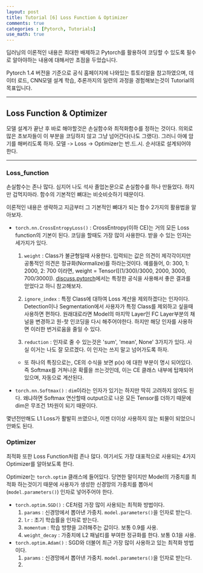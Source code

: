 ```yaml
---
layout: post
title: Tutorial [6] Loss Function & Optimizer
comments: true
categories : [Pytorch, Tutorials]
use_math: true
---
```



딥러닝의 이론적인 내용은 최대한 배제하고 Pytorch를 활용하여 코딩할 수 있도록 필수로 알아야하는 내용에 대해서만 초점을 두었습니다. 

Pytorch 1.4 버전을 기준으로 공식 홈페이지에 나와있는 튜토리얼을 참고하였으며, 데이터 로드, CNN모델 설계 학습, 추론까지의 일련의 과정을 경험해보는것이 Tutorial의 목표입니다.

<hr>

## Loss Function & Optimizer

모델 설계가 끝난 후 바로 해야할것은 손실함수와 최적화함수를 정하는 것이다. 의외로 많은 초보자들이 이 부분을 코딩하지 않고 그냥 넘어간다(나도 그랬다). 그러니 아예 암기를 해버리도록 하자. 모델 -> Loss -> Optimizer는 반.드.시. 순서대로 설계되어야 한다.

<hr>

### Loss_function

손실함수는 존나 많다. 심지어 나도 석사 졸업논문으로 손실함수를 하나 만들었다. 하지만 겁먹지마라. 함수의 기본적인 뼈대는 비슷비슷하기 때문이다.

이론적인 내용은 생략하고 지금부터 그 기본적인 뼈대가 되는 함수 2가지의 활용법을 알아보자.

- `torch.nn.CrossEntropyLoss()` : CrossEntropy(이하 CE)는 거의 모든 Loss function의 기본이 된다. 코딩을 할때도 가장 많이 사용한다. 받을 수 있는 인자는 세가지가 있다.
    1. `weight` : Class가 불균형일때 사용한다. 입력되는 값은 의견이 제각각이지만 공통적인 의견은 정규화(Normalize)를 하라는것이다. 예를들어, 0: 300, 1: 2000, 2: 700 이라면, weight = Tensor([(1/300)/3000, 2000, 3000, 700/3000]). [discuss.pytorch](https://discuss.pytorch.org/t/what-is-the-weight-values-mean-in-torch-nn-crossentropyloss/11455/10)에서는 특정한 공식을 사용해서 좋은 결과를 얻었다고 하니 참고해보자.

    2. `ignore_index` :  특정 Class에 대하여 Loss 계산을 제외하겠다는 인자이다. Detection이나 Segmentation에서 사용자가 특정 Class를 제외하고 싶을때 사용하면 편하다. 원래대로라면 Model의 마지막 Layer인 FC Layer부분의 채널을 변경하고 원-핫 인코딩을 다시 해주어야한다. 하지만 해당 인자를 사용하면 이러한 번거로움을 줄일 수 있다.

    3. `reduction` : 인자로 줄 수 있는것은 'sum', 'mean', None' 3가지가 있다. 사실 이거는 나도 잘 모르겠다. 이 인자는 쓰지 말고 넘어가도록 하자.

    - 또 하나의 특징으로는, CE의 수식을 보면 p(x) 에 대한 부분이 명시 되어있다. 즉 Softmax를 거쳐나온 확률을 쓰는것인데, 이는 CE 클래스 내부에 탑재되어있으며, 자동으로 계산된다.

- `torch.nn.Softmax()` : `dim`이라는 인자가 있기는 하지만 딱히 고려하지 않아도 된다. 왜냐하면 Softmax 연산할때 output으로 나온 모든 Tensor를 더하기 때문에 dim은 무조건 1차원이 되기 때문이다.

몇년전만해도 L1 Loss가 활발히 쓰였으나, 이젠 더이상 사용하지 않는 퇴물이 되었으니 안봐도 된다.

### Optimizer

최적화 또한 Loss Function처럼 존나 많다. 여기서도 가장 대표적으로 사용되는 4가지 Optimizer를 알아보도록 한다.

Optimizer는 `torch.optim` 클래스에 들어있다. 당연한 말이지만 Model의 가중치를 최적화 하는것이기 때문에 사용자가 생성한 신경망의 가중치를 뽑아서 (`model.parameters()`) 인자로 넣어주어야 한다.

- `torch.optim.SGD()` : CE처럼 가장 많이 사용되는 최적화 방법이다. 
    1. `params` : 신경망에서 뽑아낸 가중치. `model.parameters()`을 인자로 받는다.
    2. `lr` : 초기 학습률을 인자로 받는다.
    3. `momentum` : 학습 방향을 고려해주는 값이다. 보통 0.9를 사용.
    4. `weight_decay` : 가중치에 L2 패널티를 부여한 정규화를 한다. 보통 0.1을 사용.
- `torch.optim.Adam()` : SGD와 더불어 최근 가장 많이 사용하고 있는 최적화 방법이다.
    1. `params` : 신경망에서 뽑아낸 가중치. `model.parameters()`을 인자로 받는다.
    2. 
